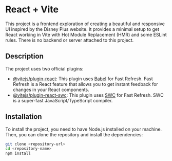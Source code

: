 # React + Vite

This project is a frontend exploration of creating a beautiful and responsive UI inspired by the Disney Plus website. It provides a minimal setup to get React working in Vite with Hot Module Replacement (HMR) and some ESLint rules. There is no backend or server attached to this project.

## Description

The project uses two official plugins:

- [@vitejs/plugin-react](https://github.com/vitejs/vite-plugin-react/blob/main/packages/plugin-react/README.md): This plugin uses [Babel](https://babeljs.io/) for Fast Refresh. Fast Refresh is a React feature that allows you to get instant feedback for changes in your React components.
- [@vitejs/plugin-react-swc](https://github.com/vitejs/vite-plugin-react-swc): This plugin uses [SWC](https://swc.rs/) for Fast Refresh. SWC is a super-fast JavaScript/TypeScript compiler.

## Installation

To install the project, you need to have Node.js installed on your machine. Then, you can clone the repository and install the dependencies:

```bash
git clone <repository-url>
cd <repository-name>
npm install
